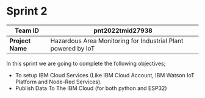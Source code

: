 # Sprint 2


|**Team ID**  | pnt2022tmid27938 |
|--|--|
| **Project Name** | Hazardous Area Monitoring for Industrial Plant powered by IoT|

In this sprint we are going to complete the following objectives;

 - To setup IBM Cloud Services (Like IBM Cloud Account, IBM Watson IoT Platform and Node-Red Services).
 - Publish Data To The IBM Cloud (for both python and ESP32)
